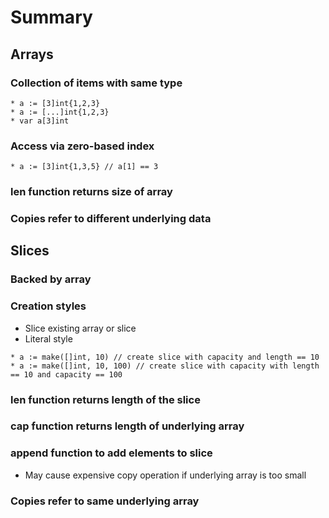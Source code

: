 # Summary
## **Arrays**
### Collection of items with same type
```
* a := [3]int{1,2,3}
* a := [...]int{1,2,3}
* var a[3]int
```
### Access via zero-based index
```
* a := [3]int{1,3,5} // a[1] == 3
```
### len function returns size of array
### Copies refer to different underlying data

## **Slices**
### Backed by array
### Creation styles
* Slice existing array or slice
* Literal style
```
* a := make([]int, 10) // create slice with capacity and length == 10
* a := make([]int, 10, 100) // create slice with capacity with length == 10 and capacity == 100
```
### **len** function returns length of the slice
### **cap** function returns length of underlying array
### **append** function to add elements to slice
* May cause expensive copy operation if underlying array is too small
### Copies refer to same underlying array
